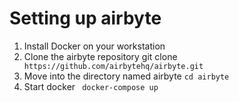 # Setting up airbyte
1. Install Docker on your workstation
2. Clone the airbyte repository git clone  ``` https://github.com/airbytehq/airbyte.git```
3.  Move into the directory named airbyte ``cd airbyte``
4.  Start docker ``` docker-compose up```